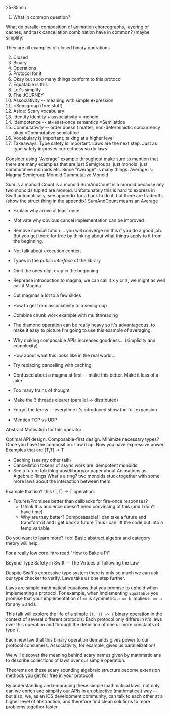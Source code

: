 25-35min

1. What in common question?

What do parallel composition of animation choreographs, layering of caches, and task cancellation combination have in common?
(maybe simplify)

They are all examples of closed binary operations

2. Closed
3. Binary
4. Operations
5. Protocol for it
6. Okay but sooo many things conform to this protocol
7. Equatable is this
8. Let's simplify
9. The JOURNEY
10. Associativity -- meaning with simple expression
11. =Semigroup (free stuff)
11. Aside: Scary vocabulary
11. Identity
    Identity + associativity = monoid
12. Idempotence -- at-least-once semantics
    =Semilattice
13. Commutativity -- order doesn't matter; non-deterministic concurrency okay
    =Commutative semilattice
14. Vocabulary is important; talking at a higher level
16. Takeaways: Type safety is important. Laws are the next step. Just as type safety improves correctness so do laws


Consider using "Average" example throughout
make sure to mention that there are many examples that are just Semigroups, just monoid, just commutative monoids etc. Since "Average" is many things.
Average is:
  Magma
  Semigroup
  Monoid
  Cummutative Monoid

Sum is a monoid
Count is a monoid
SumAndCount is a monoid because any two monoids tupled are monoid. Unfortunately this is hard to express in Swift automatically, see appendix for a hack to do it, but there are tradeoffs (show the struct thing in the appendix)
SumAndCount means an Average

* Explain why arrive at least once
* Motivate why obvious cancel implementation can be improved
* Remove specialization ... you will converge on this if you do a good job. But you get there for free by thinking about what things apply to it from the beginning.
* Not talk about execution context
* Types in the _public interface_ of the library
* Omit the ones digit crap in the beginning
* Rephrase introduction to magma, we can call it x y or z, we might as well call it Magma


* Cut magmas a lot to a few slides
* How to get from associativity to a semigroup
* Combine chunk work example with multithreading
* The diamond operation can be really heavy so it's advantageous, to make it easy to picture I'm going to use this example of averaging.

* Why making composable APIs increases goodness... (simplicity and complexity)
* How about what this looks like in the real world...
* Try replacing cancelling with caching
* Confused about a magma at first -- make this better. Make it less of a joke
* Too many trains of thought
* Make the 3 threads clearer (parallel -> distributed)
* Forgot the terms -- everytime it's introduced show the full expansion
* Mention TCP vs UDP

Abstract Motivation for this operator:

Optimal API design.
Composable-first design.
Minimize necessary types?
Once you have the composition. Law it up.
Now you have expressive power.
Examples that are (T,T) -> T
* Caching (see my other talk)
* Cancellation tokens of async work are idempotent monoids
* See a future talk/blog post/library/or paper about Animations as Algebraic Rings
What's a ring?
two monoids stuck together with some more laws about the interaction between them.

Example that isn't this (T,T) -> T operation:
* Futures/Promises better than callbacks for fire-once responses?
  * I think this audience doesn't need convincing of this (and I don't have time)
  * Why are they better?
      Composasable!
      I can take a future and transform it and I get back a future
      Thus I can lift the code out into a temp variable


Do you want to learn more?
I do!
Basic abstract algebra and category theory will help.

For a really low core intro read "How to Bake a Pi"


Beyond Type Safety in Swift -- The Virtues of following the Law

Despite Swift's expressive type system there is only so much we can ask our type checker to verify. Laws take us one step further.

Laws are simple mathmatical equations that you promise to uphold when implementing a protocol. For example, when implementing `Equatable` you promise that your implementation of `==` is symmetric: `a == b` implies `b == a` for any `a` and `b`.

This talk will explore the life of a simple `(T, T) -> T` binary operation in the context of several different protocols: Each protocol only differs in it's laws over this operation and through the definition of one or more constants of type `T`.

Each new law that this binary operation demands gives power to our protocol consumers. Associativity, for example, gives us parallelization!

We will discover the meaning behind scary names given by mathmaticians to describe collections of laws over our simple operation.

Theorems on these scary sounding algebraic structure become extension methods you get for free in your protocol!

By understanding and embracing these simple mathmatical laws, not only can we enrich and simplify our APIs in an objective (mathmatical) way -- but also, we, as an iOS development community, can talk to each other at a higher level of abstraction, and therefore find clean solutions to more problems together faster.

